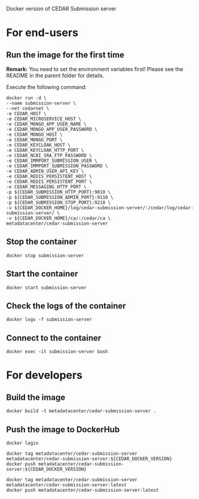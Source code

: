 Docker version of CEDAR Submission server

# For end-users

## Run the image for the first time

**Remark:** You need to set the environment variables first! Please see the README in the parent folder for details.

Execute the following command:

````
docker run -d \
--name submission-server \
--net cedarnet \
-e CEDAR_HOST \
-e CEDAR_MICROSERVICE_HOST \
-e CEDAR_MONGO_APP_USER_NAME \
-e CEDAR_MONGO_APP_USER_PASSWORD \
-e CEDAR_MONGO_HOST \
-e CEDAR_MONGO_PORT \
-e CEDAR_KEYCLOAK_HOST \
-e CEDAR_KEYCLOAK_HTTP_PORT \
-e CEDAR_NCBI_SRA_FTP_PASSWORD \
-e CEDAR_IMMPORT_SUBMISSION_USER \
-e CEDAR_IMMPORT_SUBMISSION_PASSWORD \
-e CEDAR_ADMIN_USER_API_KEY \
-e CEDAR_REDIS_PERSISTENT_HOST \
-e CEDAR_REDIS_PERSISTENT_PORT \
-e CEDAR_MESSAGING_HTTP_PORT \
-p ${CEDAR_SUBMISSION_HTTP_PORT}:9010 \
-p ${CEDAR_SUBMISSION_ADMIN_PORT}:9110 \
-p ${CEDAR_SUBMISSION_STOP_PORT}:9210 \
-v ${CEDAR_DOCKER_HOME}/log/cedar-submission-server/:/cedar/log/cedar-submission-server/ \
-v ${CEDAR_DOCKER_HOME}/ca/:/cedar/ca \
metadatacenter/cedar-submission-server
````

## Stop the container

    docker stop submission-server

## Start the container

    docker start submission-server

## Check the logs of the container

    docker logs -f submission-server

## Connect to the container

    docker exec -it submission-server bash

# For developers

## Build the image

````
docker build -t metadatacenter/cedar-submission-server .
````

## Push the image to DockerHub

````
docker login

docker tag metadatacenter/cedar-submission-server metadatacenter/cedar-submission-server:${CEDAR_DOCKER_VERSION}
docker push metadatacenter/cedar-submission-server:${CEDAR_DOCKER_VERSION}

docker tag metadatacenter/cedar-submission-server metadatacenter/cedar-submission-server:latest
docker push metadatacenter/cedar-submission-server:latest
````